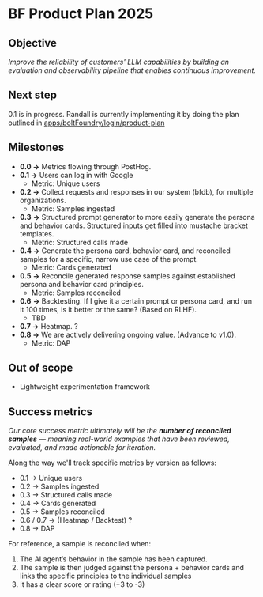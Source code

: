 # BF Product Plan 2025

## Objective

_Improve the reliability of customers' LLM capabilities by building an
evaluation and observability pipeline that enables continuous improvement._

## Next step

0.1 is in progress. Randall is currently implementing it by doing the plan
outlined in
[apps/boltFoundry/login/product-plan](../apps/boltFoundry/docs/login/project-plan.md)

## Milestones

- **0.0 →** Metrics flowing through PostHog.
- **0.1 →** Users can log in with Google
  - Metric: Unique users
- **0.2 →** Collect requests and responses in our system (bfdb), for multiple
  organizations.
  - Metric: Samples ingested
- **0.3** **→** Structured prompt generator to more easily generate the persona
  and behavior cards. Structured inputs get filled into mustache bracket
  templates.
  - Metric: Structured calls made
- **0.4 →** Generate the persona card, behavior card, and reconciled samples
  for a specific, narrow use case of the prompt.
  - Metric: Cards generated
- **0.5** **→** Reconcile generated response samples against established
  persona and behavior card principles.
  - Metric: Samples reconciled
- **0.6** **→** Backtesting. If I give it a certain prompt or persona card, and
  run it 100 times, is it better or the same? (Based on RLHF).
  - TBD
- **0.7 →** Heatmap. ?
- **0.8 →** We are actively delivering ongoing value. (Advance to v1.0).
  - Metric: DAP

## Out of scope

- Lightweight experimentation framework

## Success metrics

_Our core success metric ultimately will be the **number of reconciled samples**
— meaning real-world examples that have been reviewed, evaluated, and made
actionable for iteration._

Along the way we'll track specific metrics by version as follows:

- 0.1 → Unique users
- 0.2 → Samples ingested
- 0.3 → Structured calls made
- 0.4 → Cards generated
- 0.5 → Samples reconciled
- 0.6 / 0.7 → (Heatmap / Backtest) ?
- 0.8 → DAP

For reference, a sample is reconciled when:

1. The AI agent’s behavior in the sample has been captured.
2. The sample is then judged against the persona + behavior cards and links the
   specific principles to the individual samples
3. It has a clear score or rating (+3 to -3)
